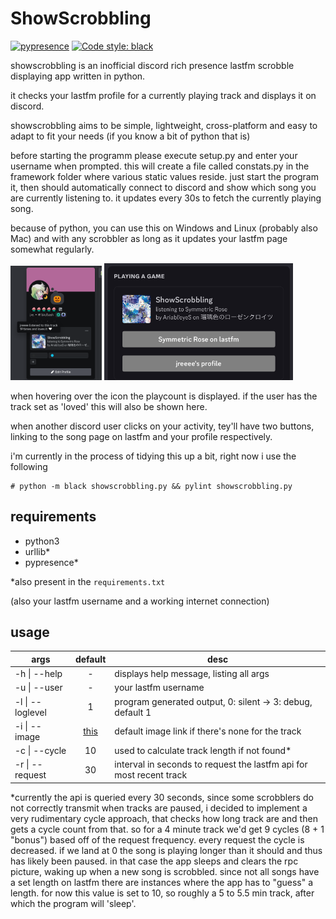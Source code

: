# ShowScrobbling
[![pypresence](https://img.shields.io/badge/using-pypresence-00bb88.svg?style=for-the-badge&logo=discord&logoWidth=20)](https://github.com/qwertyquerty/pypresence)
[![Code style: black](https://img.shields.io/badge/code%20style-black-000000.svg?style=for-the-badge)](https://github.com/psf/black)

showscrobbling is an inofficial discord rich presence lastfm scrobble displaying app written in python.

it checks your lastfm profile for a currently playing track and displays it on discord.

showscrobbling aims to be simple, lightweight, cross-platform and easy to adapt to fit your needs (if you know a bit of python that is)

before starting the programm please execute setup.py and enter your username when prompted.
this will create a file called constats.py in the framework folder where various static values reside.
just start the program it, then should automatically connect to discord and show which song you are currently listening to. it updates every 30s to fetch the currently playing song.

because of python, you can use this on Windows and Linux (probably also Mac) and with any scrobbler as long as it updates your lastfm page somewhat regularly.

<img src="media/shsc-profile2.png" width="29%" /> <img src="media/shsc-buttons.jpg" width="60%" />

when hovering over the icon the playcount is displayed. if the user has the track set as 'loved' this will also be shown here.

when another discord user clicks on your activity, tey'll have two buttons, linking to the song page on lastfm and your profile respectively.

i'm currently in the process of tidying this up a bit, right now i use the following
```
# python -m black showscrobbling.py && pylint showscrobbling.py
```

## requirements

- python3
- urllib*
- pypresence*

*also present in the ```requirements.txt```

(also your lastfm username and a working internet connection)

## usage

args | default | desc
--- | :---: | ---
-h \| --help | - | displays help message, listing all args
-u \| --user | - | your lastfm username 
-l \| --loglevel | 1 | program generated output, 0: silent -> 3: debug, default 1
-i \| --image | [this](https://media.tenor.com/Hro804BGJaQAAAAj/miku-headbang.gif) | default image link if there's none for the track
-c \| --cycle | 10 | used to calculate track length if not found*
-r \| --request | 30 | interval in seconds to request the lastfm api for most recent track

*currently the api is queried every 30 seconds, since some scrobblers do not correctly transmit when tracks are paused, i decided to implement a very rudimentary cycle approach, that checks how long track are and then gets a cycle count from that. so for a 4 minute track we'd get 9 cycles (8 + 1 "bonus") based off of the request frequency. every request the cycle is decreased. if we land at 0 the song is playing longer than it should and thus has likely been paused. in that case the app sleeps and clears the rpc picture, waking up when a new song is scrobbled. since not all songs have a set length on lastfm there are instances where the app has to "guess" a length. for now this value is set to 10, so roughly a 5 to 5.5 min track, after which the program will 'sleep'.